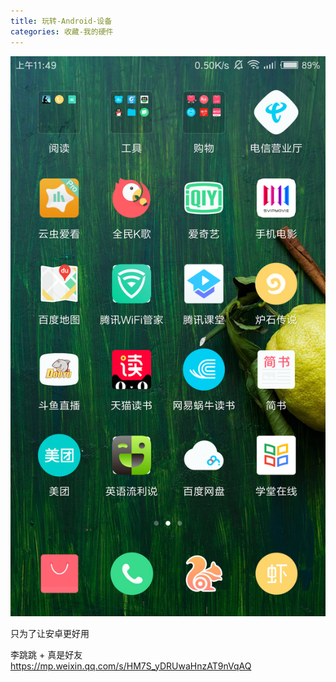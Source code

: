 ```yaml
---
title: 玩转-Android-设备
categories: 收藏-我的硬件
---
```


![](./imgs/%E7%8E%A9%E8%BD%AC-Android-%E8%AE%BE%E5%A4%87/1662509-3b1988671c31fc11.png)

只为了让安卓更好用

李跳跳 + 真是好友
<https://mp.weixin.qq.com/s/HM7S_yDRUwaHnzAT9nVqAQ>
